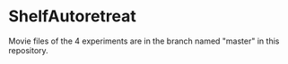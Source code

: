 # ShelfAutoretreat
Movie files of the 4 experiments are in the branch named "master" in this repository.
